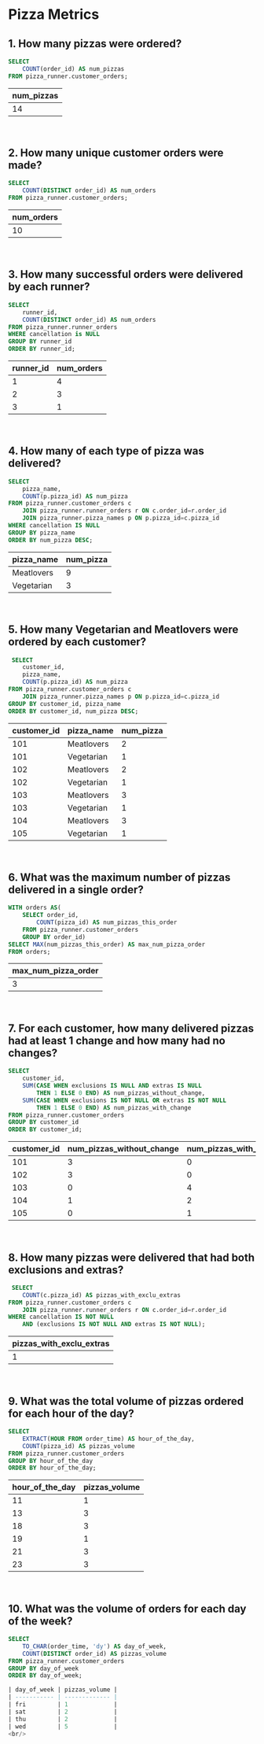 # Pizza Metrics

## 1. How many pizzas were ordered?

```sql
SELECT
    COUNT(order_id) AS num_pizzas
FROM pizza_runner.customer_orders;
```

| num_pizzas |
| ---------- |
| 14         |
<br/>

## 2. How many unique customer orders were made?
```sql
SELECT
    COUNT(DISTINCT order_id) AS num_orders
FROM pizza_runner.customer_orders;
```

| num_orders |
| ---------- |
| 10         |
<br/>

## 3. How many successful orders were delivered by each runner?
```sql
SELECT 
    runner_id,
    COUNT(DISTINCT order_id) AS num_orders
FROM pizza_runner.runner_orders
WHERE cancellation is NULL
GROUP BY runner_id
ORDER BY runner_id;
```

| runner_id | num_orders |
| --------- | ---------- |
| 1         | 4          |
| 2         | 3          |
| 3         | 1          |
<br/>

## 4. How many of each type of pizza was delivered?
```sql
SELECT
    pizza_name,
    COUNT(p.pizza_id) AS num_pizza
FROM pizza_runner.customer_orders c
    JOIN pizza_runner.runner_orders r ON c.order_id=r.order_id
    JOIN pizza_runner.pizza_names p ON p.pizza_id=c.pizza_id
WHERE cancellation IS NULL
GROUP BY pizza_name
ORDER BY num_pizza DESC;
```
| pizza_name | num_pizza |
| ---------- | --------- |
| Meatlovers | 9         |
| Vegetarian | 3         |
<br/>

## 5. How many Vegetarian and Meatlovers were ordered by each customer?
```sql
 SELECT
    customer_id,
    pizza_name,
    COUNT(p.pizza_id) AS num_pizza
FROM pizza_runner.customer_orders c
    JOIN pizza_runner.pizza_names p ON p.pizza_id=c.pizza_id
GROUP BY customer_id, pizza_name
ORDER BY customer_id, num_pizza DESC;
```
| customer_id | pizza_name | num_pizza |
| ----------- | ---------- | --------- |
| 101         | Meatlovers | 2         |
| 101         | Vegetarian | 1         |
| 102         | Meatlovers | 2         |
| 102         | Vegetarian | 1         |
| 103         | Meatlovers | 3         |
| 103         | Vegetarian | 1         |
| 104         | Meatlovers | 3         |
| 105         | Vegetarian | 1         |
<br/>

## 6. What was the maximum number of pizzas delivered in a single order?
```sql
WITH orders AS(
    SELECT order_id,
        COUNT(pizza_id) AS num_pizzas_this_order
    FROM pizza_runner.customer_orders 
    GROUP BY order_id)
SELECT MAX(num_pizzas_this_order) AS max_num_pizza_order
FROM orders;
```
| max_num_pizza_order |
| ------------------- |
| 3                   |
<br/>

## 7. For each customer, how many delivered pizzas had at least 1 change and how many had no changes?
```sql
SELECT 
    customer_id,
    SUM(CASE WHEN exclusions IS NULL AND extras IS NULL
        THEN 1 ELSE 0 END) AS num_pizzas_without_change,
    SUM(CASE WHEN exclusions IS NOT NULL OR extras IS NOT NULL
        THEN 1 ELSE 0 END) AS num_pizzas_with_change
FROM pizza_runner.customer_orders
GROUP BY customer_id
ORDER BY customer_id;
```
| customer_id | num_pizzas_without_change | num_pizzas_with_change |
| ----------- | ------------------------- | ---------------------- |
| 101         | 3                         | 0                      |
| 102         | 3                         | 0                      |
| 103         | 0                         | 4                      |
| 104         | 1                         | 2                      |
| 105         | 0                         | 1                      |
<br/>

## 8. How many pizzas were delivered that had both exclusions and extras?
```sql
 SELECT
    COUNT(c.pizza_id) AS pizzas_with_exclu_extras
FROM pizza_runner.customer_orders c 
    JOIN pizza_runner.runner_orders r ON c.order_id=r.order_id
WHERE cancellation IS NOT NULL
    AND (exclusions IS NOT NULL AND extras IS NOT NULL);
```
| pizzas_with_exclu_extras |
| ------------------------ |
| 1                        |
<br/>

## 9. What was the total volume of pizzas ordered for each hour of the day?
```sql
SELECT 
    EXTRACT(HOUR FROM order_time) AS hour_of_the_day,
    COUNT(pizza_id) AS pizzas_volume
FROM pizza_runner.customer_orders
GROUP BY hour_of_the_day
ORDER BY hour_of_the_day;
```
| hour_of_the_day | pizzas_volume |
| --------------- | ------------- |
| 11              | 1             |
| 13              | 3             |
| 18              | 3             |
| 19              | 1             |
| 21              | 3             |
| 23              | 3             |
<br/>

## 10. What was the volume of orders for each day of the week?
```sql
SELECT 
    TO_CHAR(order_time, 'dy') AS day_of_week,
    COUNT(DISTINCT order_id) AS pizzas_volume
FROM pizza_runner.customer_orders
GROUP BY day_of_week
ORDER BY day_of_week;

| day_of_week | pizzas_volume |
| ----------- | ------------- |
| fri         | 1             |
| sat         | 2             |
| thu         | 2             |
| wed         | 5             |
<br/>
